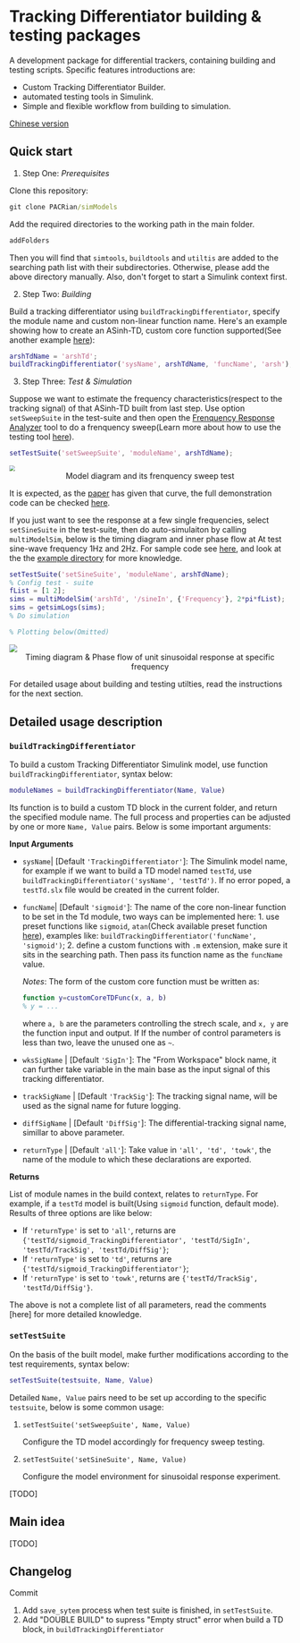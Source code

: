 # Tracking Differentiator building & testing packages

A development package for differential trackers, containing building and testing scripts. Specific features introductions are:

+ Custom Tracking Differentiator Builder.
+ automated testing tools in Simulink.
+ Simple and flexible workflow from building to simulation.

[Chinese version]()

## Quick start

1. Step One: *Prerequisites*

Clone this repository:

```cmd
git clone PACRian/simModels
```

Add the required directories to the working path in the main folder.

```cmd
addFolders
```

Then you will find that `simtools`, `buildtools` and `utiltis`  are added to the searching path list with their subdirectories. Otherwise, please add the above directory manually. Also, don't forget to start a Simulink context first.

2. Step Two: *Building*

Build a tracking differentiator using `buildTrackingDifferentiator`, specify the module name and custom non-linear function name. Here's an example showing how to create an ASinh-TD, custom core function supported(See another example [here]()):

```matlab
arshTdName = 'arshTd';
buildTrackingDifferentiator('sysName', arshTdName, 'funcName', 'arsh');
```

3. Step Three: *Test & Simulation*

Suppose we want to estimate the frequency characteristics(respect to the tracking signal) of that ASinh-TD built from last step. Use option `setSweepSuite`  in the test-suite and then open the [Frenquency Response Analyzer](https://www.mathworks.com/matlabcentral/fileexchange/85448-frequency-response-analyzer) tool to do a frenquency sweep(Learn more about how to use the testing tool [here](https://www.arrayofengineers.com/post/measuring-the-bandwidth-a-beginner-s-guide-to-frequency-analysis-for-your-simulink-model)).

```matlab
setTestSuite('setSweepSuite', 'moduleName', arshTdName);
```

<img src="https://pico-bucket-test-1258276012.cos.ap-beijing.myqcloud.com/img/sweepSimexp.png" style="zoom: 60%;" />

<div style="text-align: center; font-family:"Times New Roman", Times, serif;"> Model diagram and its frenquency sweep test </div>

It is expected, as the [paper](https://www.cnki.com.cn/Article/CJFDTotal-KZYC201406029.htm) has given that curve, the full demonstration code can be checked [here]().

If you just want to see the response at a few single frequencies, select `setSineSuite` in the test-suite, then do auto-simulaiton by calling `multiModelSim`, below is the timing diagram and inner phase flow at At test sine-wave frequency 1Hz and 2Hz. For sample code see [here](), and look at the the [example directory]() for more knowledge. 

```matlab
setTestSuite('setSineSuite', 'moduleName', arshTdName);            
% Config test - suite
fList = [1 2];
sims = multiModelSim('arshTd', '/sineIn', {'Frequency'}, 2*pi*fList);
sims = getsimLogs(sims);
% Do simulation

% Plotting below(Omitted)
```

<img src="https://pico-bucket-test-1258276012.cos.ap-beijing.myqcloud.com/img/td_x1x2phaseflow.svg" style="zoom:90%;" />

<div style="text-align: center; font-family:"Times New Roman", Times, serif;"> Timing diagram & Phase flow of unit sinusoidal response at specific frequency </div>

For detailed usage about building and testing utilties, read the instructions for the next section.



## Detailed usage description

### `buildTrackingDifferentiator`

To build a custom Tracking Differentiator Simulink model, use function  `buildTrackingDifferentiator`, syntax below:

```matlab
moduleNames = buildTrackingDifferentiator(Name, Value)
```

Its function is to build a custom TD block in the current folder, and return the specified module name. The full process and properties can be adjusted by one or more `Name, Value` pairs. Below is some important arguments:

**Input Arguments**

+ `sysName`| [Default `'TrackingDifferentiator'`]: The Simulink model name, for example if we want to build a TD model named `testTd`,  use `buildTrackingDifferentiator('sysName', 'testTd')`. If no error poped, a `testTd.slx` file would be created in the current folder.

+ `funcName`| [Default `'sigmoid'`]:   The name of the core non-linear function to be set in the Td module, two ways can be implemented here: 1. use preset functions like `sigmoid`, `atan`(Check available preset function [here](https://github.com/PACRian/simModels/blob/main/buildtools/buildTdFuncs.m#L77)), examples like: `buildTrackingDifferentiator('funcName', 'sigmoid')`; 2. define a custom functions with `.m` extension, make sure it sits in the searching path. Then pass its function name as the `funcName` value.

  *Notes*: The form of the custom core function must be written as:

  ```matlab
  function y=customCoreTDFunc(x, a, b)
  % y = ...
  ```

  where `a, b` are the parameters controlling the strech scale, and `x, y`  are the function input and output. If If the number of control parameters is less than two, leave the unused one as `~`. 

+ `wksSigName` | [Default `'SigIn'`]: The "From Workspace" block name, it can further take variable in the main base as the input signal of this tracking differentiator.

+ `trackSigName` | [Default `'TrackSig'`]: The tracking signal name, will be used as the signal name for future logging.

+ `diffSigName` | [Default `'DiffSig'`]: The differential-tracking signal name, simillar to above parameter.

+ `returnType` | [Default `'all'`]: Take value in `'all', 'td', 'towk'`, the name of the module to which these declarations are exported.

**Returns**

List of module names in the build context, relates to `returnType`. For example, if a `testTd` model is built(Using `sigmoid` function, default mode). Results of three options are like below:

+ If `'returnType'` is set to `'all'`, returns are `{'testTd/sigmoid_TrackingDifferentiator', 'testTd/SigIn', 'testTd/TrackSig', 'testTd/DiffSig'}`;
+ If `'returnType'` is set to `'td'`, returns are `{'testTd/sigmoid_TrackingDifferentiator'}`;
+ If `'returnType'` is set to `'towk'`, returns are `{'testTd/TrackSig', 'testTd/DiffSig'}`.

The above is not a complete list of all parameters, read the comments [here] for more detailed knowledge.

### `setTestSuite`

On the basis of the built model,  make further modifications according to the test requirements, syntax below:

```matlab
setTestSuite(testsuite, Name, Value)
```

Detailed  `Name, Value` pairs need to be set up according to the specific `testsuite`, below is some common usage:

1. `setTestSuite('setSweepSuite', Name, Value)`

   Configure the TD model accordingly for frequency sweep testing.

2. `setTestSuite('setSineSuite', Name, Value)`

   Configure the model environment for sinusoidal response experiment.

[TODO]

## Main idea

[TODO]

## Changelog

Commit 

1. Add `save_sytem` process when test suite is finished, in `setTestSuite`.
2. Add "DOUBLE BUILD" to supress "Empty struct" error when build a TD block, in `buildTrackingDifferentiator`

